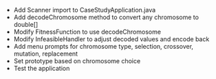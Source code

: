 - Add Scanner import to CaseStudyApplication.java
- Add decodeChromosome method to convert any chromosome to double[]
- Modify FitnessFunction to use decodeChromosome
- Modify InfeasibleHandler to adjust decoded values and encode back
- Add menu prompts for chromosome type, selection, crossover, mutation, replacement
- Set prototype based on chromosome choice
- Test the application
